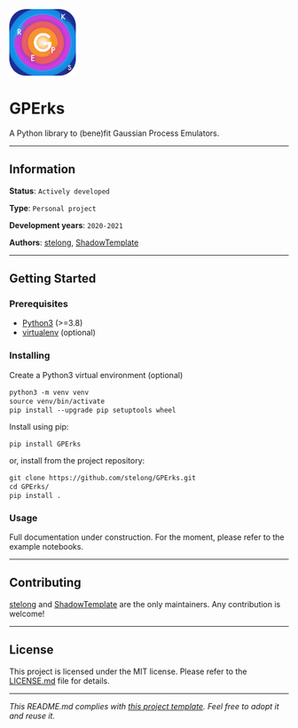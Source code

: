 <img src="notebooks/data/images/GPErks_logo.png" width=120 height=120 />

# GPErks

A Python library to (bene)fit Gaussian Process Emulators.

---
## Information

**Status**: `Actively developed`

**Type**: `Personal project`

**Development years**: `2020-2021`

**Authors**: [stelong](https://github.com/stelong), [ShadowTemplate](https://github.com/ShadowTemplate)

---
## Getting Started

### Prerequisites

* [Python3](https://www.python.org/) (>=3.8)
* [virtualenv](https://pypi.org/project/virtualenv/) (optional)

### Installing

Create a Python3 virtual environment (optional)
```
python3 -m venv venv
source venv/bin/activate
pip install --upgrade pip setuptools wheel
```
Install using pip:
```
pip install GPErks
```
or, install from the project repository:
```
git clone https://github.com/stelong/GPErks.git
cd GPErks/
pip install .
```

### Usage

Full documentation under construction. For the moment, please refer to the example notebooks.

---
## Contributing

[stelong](https://github.com/stelong) and [ShadowTemplate](https://github.com/ShadowTemplate) are the only maintainers. Any contribution is welcome!

---
## License

This project is licensed under the MIT license.
Please refer to the [LICENSE.md](LICENSE.md) file for details.

---
*This README.md complies with [this project template](
https://github.com/ShadowTemplate/project-template). Feel free to adopt it
and reuse it.*